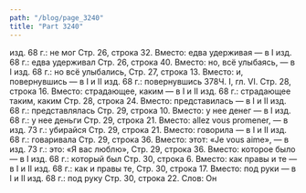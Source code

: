 ```yaml
---
path: "/blog/page_3240"
title: "Part 3240"
---
```


 изд. 68 г.: не мог
Стр. 26, строка 32.
Вместо: едва удерживая — в I изд. 68 г.: едва удерживал
Стр. 26, строка 40.
Вместо: но, всё улыбаясь, — в I изд. 68 г.: но всё улыбались,
Стр. 27, строка 13.
Вместо: и, повернувшись — в I и II изд. 68 г.: повернувшись
378Ч. I, гл. VI.
Стр. 28, строка 16.
Вместо: страдающее, каким — в I и II изд. 68 г.: страдающее таким, каким
Стр. 28, строка 24.
Вместо: представилась — в I и II изд. 68 г.: представлялась
Стр. 29, строка 10.
Вместо: у нее денег — в I изд. 68 г.: у нее деньги
Стр. 29, строка 21.
Вместо: allez vous promener, — в изд. 73 г.: убирайся
Стр. 29, строка 21.
Вместо: говорила — в I и II изд. 68 г.: говаривала
Стр. 29, строка 36.
Вместо: этот: «Je vous aime», — в изд. 73 г.: это: «Я вас люблю»,
Стр. 29, строка 36.
Вместо: которое было — в I изд. 68 г.: который был
Стр. 30, строка 6.
Вместо: как правы и те — в I и II изд. 68 г.: как и правы те,
Стр. 30, строка 17.
Вместо: под руки — в I и II изд. 68 г.: под руку
Стр. 30, строка 22.
Слов: Он 
